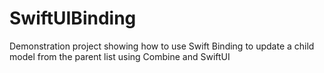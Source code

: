 # SwiftUIBinding
Demonstration project showing how to use Swift Binding to update a child model from the parent list using Combine and SwiftUI
